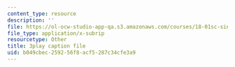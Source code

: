 ```yaml
---
content_type: resource
description: ''
file: https://ol-ocw-studio-app-qa.s3.amazonaws.com/courses/18-01sc-single-variable-calculus-fall-2010/b049cbec259256f8acf5287c34cfe3a9_-CsEPYeSBsg.vtt
file_type: application/x-subrip
resourcetype: Other
title: 3play caption file
uid: b049cbec-2592-56f8-acf5-287c34cfe3a9
---
```

